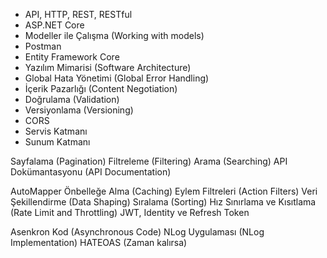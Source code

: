 * API, HTTP, REST, RESTful
* ASP.NET Core
* Modeller ile Çalışma (Working with models)
* Postman
* Entity Framework Core
* Yazılım Mimarisi (Software Architecture)
* Global Hata Yönetimi (Global Error Handling)
* İçerik Pazarlığı (Content Negotiation)
* Doğrulama (Validation)
* Versiyonlama (Versioning)
* CORS
* Servis Katmanı
* Sunum Katmanı 

Sayfalama (Pagination)
Filtreleme (Filtering)
Arama (Searching)
API Dokümantasyonu (API Documentation)

AutoMapper
Önbelleğe Alma (Caching)
Eylem Filtreleri (Action Filters)
Veri Şekillendirme (Data Shaping)
Sıralama (Sorting)
Hız Sınırlama ve Kısıtlama (Rate Limit and Throttling)
JWT, Identity ve Refresh Token

Asenkron Kod (Asynchronous Code)
NLog Uygulaması (NLog Implementation)
HATEOAS (Zaman kalırsa)